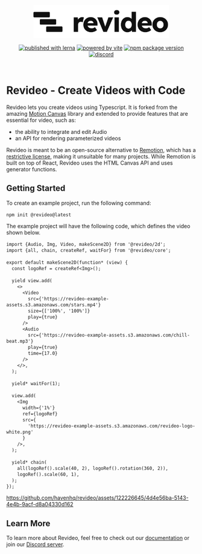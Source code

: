 <br/>
<p align="center">
  <a href="https://re.video">
    <picture>
      <source media="(prefers-color-scheme: dark)" srcset="./logo_dark.svg">
      <img width="360" alt="Revideo logo" src="./logo.svg">
    </picture>
  </a>
</p>
<p align="center">
  <a href="https://lerna.js.org"><img src="https://img.shields.io/badge/published%20with-lerna-c084fc?style=flat" alt="published with lerna"></a>
  <a href="https://vitejs.dev"><img src="https://img.shields.io/badge/powered%20by-vite-646cff?style=flat" alt="powered by vite"></a>
  <a href="https://www.npmjs.com/package/@revideo/core"><img src="https://img.shields.io/npm/v/@revideo/core?style=flat" alt="npm package version"></a>
  <a href="https://discord.com/invite/JDjbfp6q2G"><img src="https://img.shields.io/discord/1071029581009657896?style=flat&logo=discord&logoColor=fff&color=404eed" alt="discord"></a>
</p>
<br/>

# Revideo - Create Videos with Code

Revideo lets you create videos using Typescript. It is forked from the amazing [Motion Canvas](https://motioncanvas.io/) library and extended to provide features that are essential for video, such as:

- the ability to integrate and edit Audio
- an API for rendering parameterized videos

Revideo is meant to be an open-source alternative to [Remotion](https://www.remotion.dev/), which has a [restrictive license](https://github.com/remotion-dev/remotion/blob/main/LICENSE.md), making it unsuitable for many projects. While Remotion is built on top of React, Revideo uses the HTML Canvas API and uses generator functions.
<br/>


## Getting Started

To create an example project, run the following command:

```bash
npm init @revideo@latest
```

The example project will have the following code, which defines the video shown below.

```tsx
import {Audio, Img, Video, makeScene2D} from '@revideo/2d';
import {all, chain, createRef, waitFor} from '@revideo/core';

export default makeScene2D(function* (view) {
  const logoRef = createRef<Img>();

  yield view.add(
    <>
      <Video
        src={'https://revideo-example-assets.s3.amazonaws.com/stars.mp4'}
        size={['100%', '100%']}
        play={true}
      />
      <Audio
        src={'https://revideo-example-assets.s3.amazonaws.com/chill-beat.mp3'}
        play={true}
        time={17.0}
      />
    </>,
  );

  yield* waitFor(1);

  view.add(
    <Img
      width={'1%'}
      ref={logoRef}
      src={
        'https://revideo-example-assets.s3.amazonaws.com/revideo-logo-white.png'
      }
    />,
  );

  yield* chain(
    all(logoRef().scale(40, 2), logoRef().rotation(360, 2)),
    logoRef().scale(60, 1),
  );
});
```

https://github.com/havenhq/revideo/assets/122226645/4d4e56ba-5143-4e4b-9acf-d8a04330d162


## Learn More

To learn more about Revideo, feel free to check out our [documentation](http://docs.re.video/) or join our [Discord server](https://discord.gg/hexYBZGBY8).
